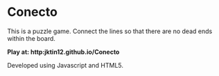 Conecto
=======

This is a puzzle game.  Connect the lines so that there are no dead ends within the board.

**Play at: http:jktin12.github.io/Conecto**

Developed using Javascript and HTML5.
